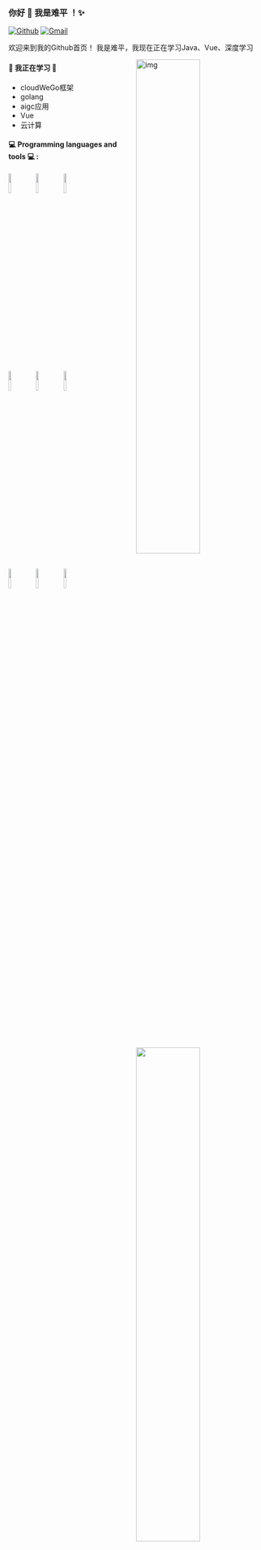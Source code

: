 ### 你好 👋 我是难平 ！✨


[![Github](https://img.shields.io/badge/-Github-000?style=flat&logo=Github&logoColor=white)](https://github.com/AdrianWangs)
[![Gmail](https://img.shields.io/badge/-Gmail-c14438?style=flat&logo=Gmail&logoColor=white)](wyz17601402786@gmail.com)


欢迎来到我的Github首页！ 我是难平，我现在正在学习Java、Vue、深度学习

<img align="right" alt="img" src="https://api.githubtrends.io/user/svg/w17601402786/repos?time_range=one_year&group=other&loc_metric=changed&theme=dark" width="50%" height="auto" />



#### 🌻 我正在学习 🌻
- cloudWeGo框架
- golang
- aigc应用
- Vue
- 云计算

#### :computer: Programming languages and tools :computer: :
<p>
<img width="50%" align="right" src="https://github-readme-stats.vercel.app/api?username=w17601402786&show_icons=true&hide_border=true" />
<code><img width="10%" src="https://www.vectorlogo.zone/logos/ubuntu/ubuntu-ar21.svg"></code>
<code><img width="10%" src="https://www.vectorlogo.zone/logos/python/python-ar21.svg"></code>
<code><img width="10%" src="https://www.vectorlogo.zone/logos/tensorflow/tensorflow-ar21.svg"></code>
<br />
<code><img width="10%" src="https://www.vectorlogo.zone/logos/git-scm/git-scm-ar21.svg"></code>
<code><img width="10%" src="https://www.vectorlogo.zone/logos/virtualbox/virtualbox-ar21.svg"></code>
<code><img width="10%" src="https://www.vectorlogo.zone/logos/visualstudio_code/visualstudio_code-ar21.svg"></code>
<br />
<code><img width="10%" src="https://www.vectorlogo.zone/logos/reactjs/reactjs-ar21.svg"></code>
<code><img width="10%" src="https://www.vectorlogo.zone/logos/w3_css/w3_css-ar21.svg"></code>
<code><img width="10%" src="https://www.vectorlogo.zone/logos/broccolijs/broccolijs-ar21.svg"></code>
</p>

